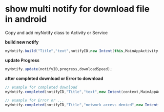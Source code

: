 # show multi notify for download file in android

Copy and add myNotify class to Activity or Service

**build new notify**
``` java
myNotify.build("Title","text",notifyID,new Intent(this,MainAppActivity.class),Color.BLUE);
```

**update Progress**
``` java
myNotify.update(notifyID,progress,downloadSpeed);
```
**after completed download or Error to download**
``` java
// example for completed download
myNotify.completed(notifyID,"Title","text",new Intent(context,MainAppActivity.class),Color.BLUE);

// example for Error or ... 
myNotify.completed(notifyID,"Title","network access denied",new Intent(context,MainAppActivity.class),Color.RED);
```
